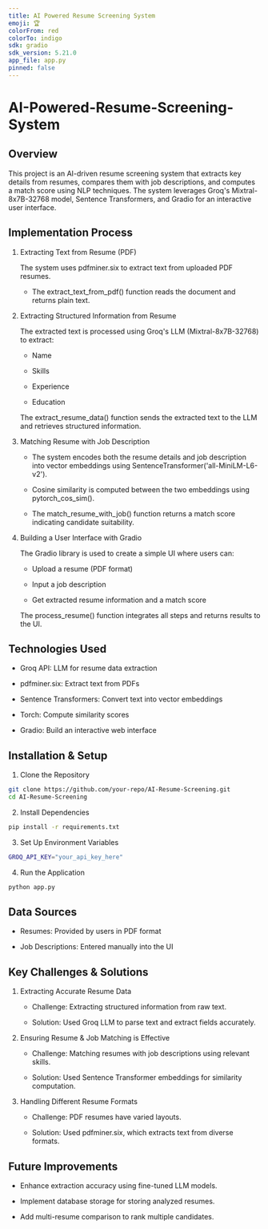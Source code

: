 ```yaml
---
title: AI Powered Resume Screening System
emoji: 🏆
colorFrom: red
colorTo: indigo
sdk: gradio
sdk_version: 5.21.0
app_file: app.py
pinned: false
---
```


# AI-Powered-Resume-Screening-System

## Overview
This project is an AI-driven resume screening system that extracts key details from resumes, compares them with job descriptions, and computes a match score using NLP techniques. The system leverages Groq's Mixtral-8x7B-32768 model, Sentence Transformers, and Gradio for an interactive user interface.

## Implementation Process
1. Extracting Text from Resume (PDF)

    The system uses pdfminer.six to extract text from uploaded PDF resumes.

    - The extract_text_from_pdf() function reads the document and returns plain text.

2. Extracting Structured Information from Resume

    The extracted text is processed using Groq's LLM (Mixtral-8x7B-32768) to extract:

    - Name

    - Skills

    - Experience

    - Education

    The extract_resume_data() function sends the extracted text to the LLM and retrieves structured information.

3. Matching Resume with Job Description

    - The system encodes both the resume details and job description into vector embeddings using SentenceTransformer('all-MiniLM-L6-v2').

    - Cosine similarity is computed between the two embeddings using pytorch_cos_sim().

    - The match_resume_with_job() function returns a match score indicating candidate suitability.

4. Building a User Interface with Gradio

    The Gradio library is used to create a simple UI where users can:

    - Upload a resume (PDF format)

    - Input a job description

    - Get extracted resume information and a match score

    The process_resume() function integrates all steps and returns results to the UI.

## Technologies Used

- Groq API: LLM for resume data extraction

- pdfminer.six: Extract text from PDFs

- Sentence Transformers: Convert text into vector embeddings

- Torch: Compute similarity scores

- Gradio: Build an interactive web interface

## Installation & Setup

1. Clone the Repository
```bash
git clone https://github.com/your-repo/AI-Resume-Screening.git
cd AI-Resume-Screening
```
2. Install Dependencies
```bash
pip install -r requirements.txt
```
3. Set Up Environment Variables

```bash
GROQ_API_KEY="your_api_key_here" 
```

4. Run the Application
```bash
python app.py
```
## Data Sources

- Resumes: Provided by users in PDF format

- Job Descriptions: Entered manually into the UI

## Key Challenges & Solutions

1. Extracting Accurate Resume Data

    - Challenge: Extracting structured information from raw text.

    - Solution: Used Groq LLM to parse text and extract fields accurately.

2. Ensuring Resume & Job Matching is Effective

    - Challenge: Matching resumes with job descriptions using relevant skills.

    - Solution: Used Sentence Transformer embeddings for similarity computation.

3. Handling Different Resume Formats

    - Challenge: PDF resumes have varied layouts.

    - Solution: Used pdfminer.six, which extracts text from diverse formats.

## Future Improvements

- Enhance extraction accuracy using fine-tuned LLM models.

- Implement database storage for storing analyzed resumes.

- Add multi-resume comparison to rank multiple candidates.